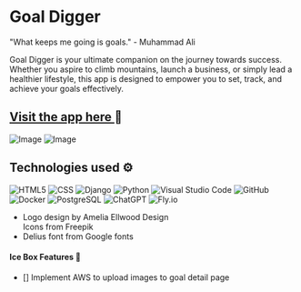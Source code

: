 # Goal Digger

"What keeps me going is goals." - Muhammad Ali

Goal Digger is your ultimate companion on the journey towards success. Whether you aspire to climb mountains, launch a business, or simply lead a healthier lifestyle, this app is designed to empower you to set, track, and achieve your goals effectively.



## <a href="https://goal-list-krystina.fly.dev/">Visit the app here </a> 💫

![Image](https://i.imgur.com/0yPrE1q.png)
![Image](https://i.imgur.com/B67gFSe.png)


## Technologies used :gear:
![HTML5](https://img.shields.io/badge/html5-%23E34F26.svg?style=for-the-badge&logo=html5&logoColor=white)
![CSS](https://img.shields.io/badge/CSS-239120?&style=for-the-badge&logo=css3&logoColor=white)
![Django](https://img.shields.io/badge/Django-092E20?style=for-the-badge&logo=django&logoColor=green)
![Python](https://img.shields.io/badge/Python-FFD43B?style=for-the-badge&logo=python&logoColor=blue)
![Visual Studio Code](https://img.shields.io/badge/Visual%20Studio%20Code-0078d7.svg?style=for-the-badge&logo=visual-studio-code&logoColor=white)
![GitHub](https://img.shields.io/badge/GitHub-100000?style=for-the-badge&logo=github&logoColor=white)
![Docker](https://camo.githubusercontent.com/8396abd667a0eca7d28cdb29ec63b6bf29a7854c7c3d467e6ece648c7e9b81e1/68747470733a2f2f696d672e736869656c64732e696f2f62616467652f646f636b65722d2532333064623765642e7376673f7374796c653d666f722d7468652d6261646765266c6f676f3d646f636b6572266c6f676f436f6c6f723d7768697465)
![PostgreSQL](https://img.shields.io/badge/PostgreSQL-316192?style=for-the-badge&logo=postgresql&logoColor=white)
![ChatGPT](https://camo.githubusercontent.com/c8af3418f8fe508aed1c66f474b50f9e9d8f64db648d1bd947527b35b6243a99/68747470733a2f2f696d672e736869656c64732e696f2f62616467652f636861744750542d3734616139633f7374796c653d666f722d7468652d6261646765266c6f676f3d6f70656e6169266c6f676f436f6c6f723d7768697465)
![Fly.io](https://camo.githubusercontent.com/5bc84dd77a0a2d885573b3b954464c458aaafbe2a39aeeba7e1b297b421922ad/68747470733a2f2f696d672e736869656c64732e696f2f62616467652f466c792e696f2532302d253230707572706c65)


<ul>
<li>Logo design by Amelia Ellwood Design</li>
</li>Icons from Freepik</li>
<li>Delius font from Google fonts</li>
</ul>

#### Ice Box Features 🧊
<ul>
<li>[] Implement AWS to upload images to goal detail page</li>
</ul>